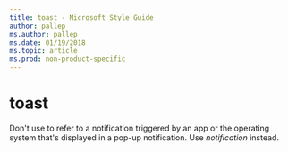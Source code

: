 ```yaml
---
title: toast - Microsoft Style Guide
author: pallep
ms.author: pallep
ms.date: 01/19/2018
ms.topic: article
ms.prod: non-product-specific
---
```


# toast

Don't use to refer to a notification triggered by an app or the operating system that's displayed in a pop-up notification. Use *notification* instead.  
